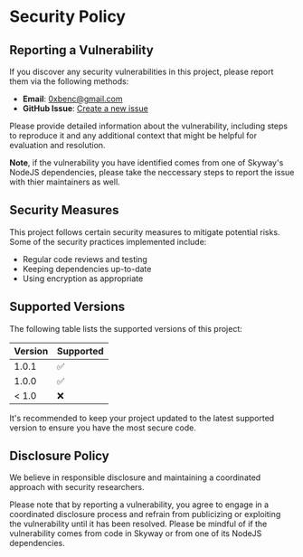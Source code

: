
# Security Policy

## Reporting a Vulnerability

If you discover any security vulnerabilities in this project, please report them
via the following methods:

- **Email**: [0xbenc@gmail.com](mailto:0xbenc@gmail.com)
- **GitHub Issue**: [Create a new issue](https://github.com/0xbenc/skyway/issues/new)

Please provide detailed information about the vulnerability, including steps to
reproduce it and any additional context that might be helpful for evaluation and resolution.

**Note**, if the vulnerability you have identified comes from one of Skyway's NodeJS
dependencies, please take the neccessary steps to report the issue with thier
maintainers as well.

## Security Measures

This project follows certain security measures to mitigate potential risks.
Some of the security practices implemented include:

- Regular code reviews and testing
- Keeping dependencies up-to-date
- Using encryption as appropriate

## Supported Versions

The following table lists the supported versions of this project:

| Version | Supported          |
| ------- | ------------------ |
| 1.0.1   | :white_check_mark: |
| 1.0.0   | :white_check_mark: |
| < 1.0   | :x:                |

It's recommended to keep your project updated to the latest supported version to
ensure you have the most secure code.

## Disclosure Policy

We believe in responsible disclosure and maintaining a coordinated approach with
security researchers.

Please note that by reporting a vulnerability, you agree to engage in a coordinated
disclosure process and refrain from publicizing or exploiting the vulnerability
until it has been resolved. Please be mindful of if the vulnerability comes from
code in Skyway or from one of its NodeJS dependencies.
